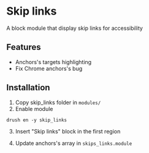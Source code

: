 # Skip links

A block module that display skip links for accessibility


## Features

- Anchors's targets highlighting
- Fix Chrome anchors's bug


## Installation

1. Copy skip_links folder in `modules/`
2. Enable module

```drush en -y skip_links```

3. Insert "Skip links" block in the first region

4. Update anchors's array in `skips_links.module`

